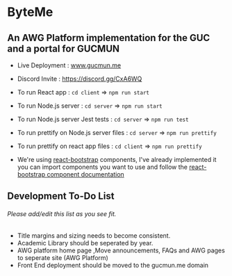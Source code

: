 # ByteMe

## An AWG Platform implementation for the GUC and a portal for GUCMUN

- Live Deployment : www.gucmun.me
- Discord Invite : https://discord.gg/CxA6WQ
- To run React app : `cd client` => `npm run start`
- To run Node.js server : `cd server` => `npm run start`
- To run Node.js server Jest tests : `cd server` => `npm run test`
- To run prettify on Node.js server files : `cd server` => `npm run prettify`
- To run prettify on react app files : `cd client` => `npm run prettify`


- We're using [react-bootstrap](https://react-bootstrap.github.io/)
components, I've already implemented it you can import components you want to use and follow the [react-bootstrap component documentation](https://react-bootstrap.github.io/components/alerts/)

## Development To-Do List

###### Please add/edit this list as you see fit.

- Title margins and sizing needs to become consistent.
- Academic Library should be seperated by year.
- AWG platform home page ,Move announcements, FAQs and AWG pages to seperate site (AWG Platform)
- Front End deployment should be moved to the gucmun.me domain

